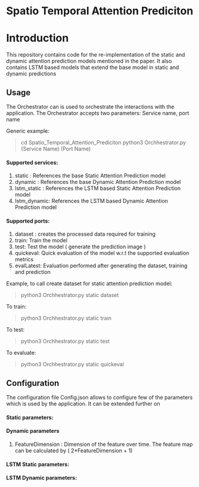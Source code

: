 # Spatio Temporal Attention Prediciton



# Introduction

This repository contains code for the re-implementation of the static and dynamic attention prediction models mentioned in the paper. It also contains LSTM based models that extend the base model in static and dynamic predictions

## Usage

The Orchestrator can is used to orchestrate the interactions with the application.
The Orchestrator accepts two parameters: Service name, port name

Generic example:
>cd Spatio_Temporal_Attention_Prediciton
>python3 Orchhestrator.py (Service Name) (Port Name)

#### Supported services:
1. static : References the base Static Attention Prediction model
2. dynamic : References the base Dynamic Attention Prediction model
3. lstm_static : References the LSTM based Static Attention Prediction model
4. lstm_dynamic: References the LSTM based Dynamic Attention Prediction model
#### Supported ports:
1. dataset : creates the processed data required for training
2. train: Train the model
3. test: Test the model ( generate the prediction image )
4. quickeval: Quick evaluation of the model w.r.t the supported evaluation metrics
5. evalLatest: Evaluation performed after generating the dataset, training and prediction

Example, to call create dataset for static attention prediction model: 
> python3 Orchhestrator.py static dataset

To train:
> python3 Orchhestrator.py static train

To test:
> python3 Orchhestrator.py static test

To evaluate:
>python3 Orchhestrator.py static quickeval


## Configuration

The configuration file Config.json allows to configure few of the parameters which is used by the application. It can be extended further on

#### Static parameters:
#### Dynamic parameters
1. FeatureDimension : Dimension of the feature over time. The feature map can be calculated by 
( 2*FeatureDimension + 1)
#### LSTM Static parameters:
#### LSTM Dynamic parameters:


